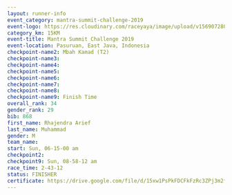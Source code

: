 ```yaml
---
layout: runner-info 
event_category: mantra-summit-challenge-2019 
event-logo: https://res.cloudinary.com/raceyaya/image/upload/v1569072809/logo/mantra-image_segrbx.jpg
category_km: 15KM 
event-title: Mantra Summit Challenge 2019 
event-location: Pasuruan, East Java, Indonesia 
checkpoint-name2: Mbah Kamad (T2) 
checkpoint-name3: 
checkpoint-name4: 
checkpoint-name5: 
checkpoint-name6: 
checkpoint-name7: 
checkpoint-name8: 
checkpoint-name9: Finish Time
overall_rank: 34
gender_rank: 29
bib: 868
first_name: Rhajendra Arief
last_name: Muhammad
gender: M
team_name: 
start: Sun, 06-15-00 am
checkpoint2: 
checkpoint9: Sun, 08-58-12 am
race_time: 2-43-12
status: FINISHER
certificate: https://drive.google.com/file/d/15xw1PsPkFDCFkFzRc3ZPj3m2fG75UZLV/view?usp=sharing
---
```

